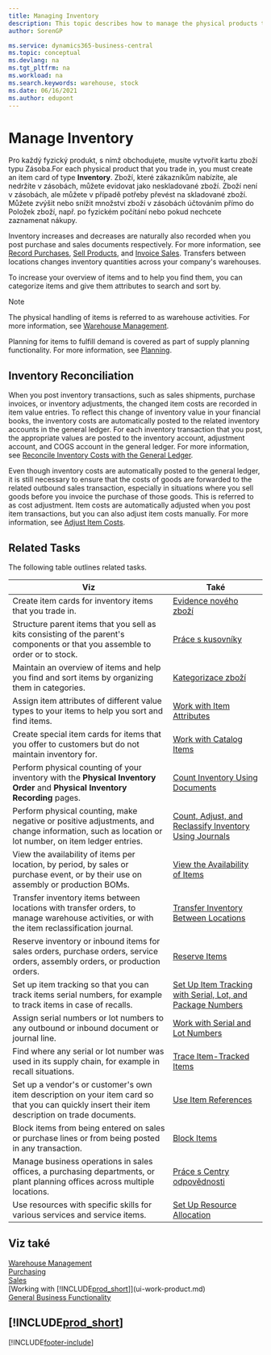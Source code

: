 ```yaml
---
title: Managing Inventory
description: This topic describes how to manage the physical products that you trade in by creating an Inventory item card.
author: SorenGP

ms.service: dynamics365-business-central
ms.topic: conceptual
ms.devlang: na
ms.tgt_pltfrm: na
ms.workload: na
ms.search.keywords: warehouse, stock
ms.date: 06/16/2021
ms.author: edupont
---
```


# Manage Inventory

Pro každý fyzický produkt, s nímž obchodujete, musíte vytvořit kartu zboží typu Zásoba.For each physical product that you trade in, you must create an item card of type **Inventory**. Zboží, které zákazníkům nabízíte, ale nedržíte v zásobách, můžete evidovat jako neskladované zboží. Zboží není v zásobách, ale můžete v případě potřeby převést na skladované zboží. Můžete zvýšit nebo snížit množství zboží v zásobách účtováním přímo do Položek zboží, např. po fyzickém počítání nebo pokud nechcete zaznamenat nákupy.

Inventory increases and decreases are naturally also recorded when you post purchase and sales documents respectively. For more information, see [Record Purchases](purchasing-how-record-purchases.md), [Sell Products](sales-how-sell-products.md), and [Invoice Sales](sales-how-invoice-sales.md). Transfers between locations changes inventory quantities across your company's warehouses.

To increase your overview of items and to help you find them, you can categorize items and give them attributes to search and sort by.

> [!NOTE]
> The physical handling of items is referred to as warehouse activities. For more information, see [Warehouse Management](warehouse-manage-warehouse.md).

Planning for items to fulfill demand is covered as part of supply planning functionality. For more information, see [Planning](production-planning.md).

## Inventory Reconciliation
When you post inventory transactions, such as sales shipments, purchase invoices, or inventory adjustments, the changed item costs are recorded in item value entries. To reflect this change of inventory value in your financial books, the inventory costs are automatically posted to the related inventory accounts in the general ledger. For each inventory transaction that you post, the appropriate values are posted to the inventory account, adjustment account, and COGS account in the general ledger. For more information, see [Reconcile Inventory Costs with the General Ledger](finance-how-to-post-inventory-costs-to-the-general-ledger.md).

Even though inventory costs are automatically posted to the general ledger, it is still necessary to ensure that the costs of goods are forwarded to the related outbound sales transaction, especially in situations where you sell goods before you invoice the purchase of those goods. This is referred to as cost adjustment. Item costs are automatically adjusted when you post item transactions, but you can also adjust item costs manually. For more information, see [Adjust Item Costs](inventory-how-adjust-item-costs.md).

## Related Tasks

The following table outlines related tasks.

| Viz | Také |
|---|----|
| Create item cards for inventory items that you trade in. | [Evidence nového zboží](inventory-how-register-new-items.md) |
| Structure parent items that you sell as kits consisting of the parent's components or that you assemble to order or to stock. | [Práce s kusovníky](inventory-how-work-BOMs.md) |
| Maintain an overview of items and help you find and sort items by organizing them in categories. | [Kategorizace zboží](inventory-how-categorize-items.md) |
| Assign item attributes of different value types to your items to help you sort and find items. | [Work with Item Attributes](inventory-how-work-item-attributes.md) |
| Create special item cards for items that you offer to customers but do not maintain inventory for. | [Work with Catalog Items](inventory-how-work-nonstock-items.md) |
| Perform physical counting of your inventory with the **Physical Inventory Order** and **Physical Inventory Recording** pages. | [Count Inventory Using Documents](inventory-how-count-inventory-with-documents.md) |
| Perform physical counting, make negative or positive adjustments, and change information, such as location or lot number, on item ledger entries. | [Count, Adjust, and Reclassify Inventory Using Journals](inventory-how-count-adjust-reclassify.md) |
| View the availability of items per location, by period, by sales or purchase event, or by their use on assembly or production BOMs. | [View the Availability of Items](inventory-how-availability-overview.md) |
| Transfer inventory items between locations with transfer orders, to manage warehouse activities, or with the item reclassification journal. | [Transfer Inventory Between Locations](inventory-how-transfer-between-locations.md) |
| Reserve inventory or inbound items for sales orders, purchase orders, service orders, assembly orders, or production orders. | [Reserve Items](inventory-how-to-reserve-items.md) |
| Set up item tracking so that you can track items serial numbers, for example to track items in case of recalls. | [Set Up Item Tracking with Serial, Lot, and Package Numbers](inventory-how-setup-item-tracking.md) |
| Assign serial numbers or lot numbers to any outbound or inbound document or journal line. | [Work with Serial and Lot Numbers](inventory-how-work-item-tracking.md) |
| Find where any serial or lot number was used in its supply chain, for example in recall situations. | [Trace Item-Tracked Items](inventory-how-to-trace-item-tracked-items.md) |
| Set up a vendor's or customer's own item description on your item card so that you can quickly insert their item description on trade documents. | [Use Item References](inventory-how-use-item-cross-refs.md) |
| Block items from being entered on sales or purchase lines or from being posted in any transaction. | [Block Items](inventory-how-block-items.md) |
| Manage business operations in sales offices, a purchasing departments, or plant planning offices across multiple locations. | [Práce s Centry odpovědnosti](inventory-responsibility-centers.md) |
| Use resources with specific skills for various services and service items. | [Set Up Resource Allocation](service-how-setup-resource-allocation.md) |

## Viz také

[Warehouse Management](warehouse-manage-warehouse.md)  
[Purchasing](purchasing-manage-purchasing.md)  
[Sales](sales-manage-sales.md)  
[Working with [!INCLUDE[prod_short](includes/prod_short.md)]](ui-work-product.md)  
[General Business Functionality](ui-across-business-areas.md)

## [!INCLUDE[prod_short](includes/free_trial_md.md)]


[!INCLUDE[footer-include](includes/footer-banner.md)]